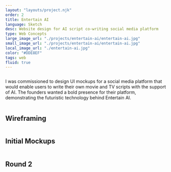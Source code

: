 ```yaml
---
layout: "layouts/project.njk"
order: 2
title: Entertain AI
language: Sketch
desc: Website design for AI script co-writing social media platform
type: Web Concepts
large_image_url: "./projects/entertain-ai/entertain-ai.jpg"
small_image_url: "./projects/entertain-ai/entertain-ai.jpg"
local_image_url: "./entertain-ai.jpg"
color: "#DDE8EF"
tags: web
fluid: true
---
```


<div class="row">
    <div class="col-sm-6">
        <img src="./Option A (Maximalist).jpg" alt="">
    </div>
    <div class="col-sm-6">
        <img src="./bursts - r3.jpg" alt="">
    </div>
    <div class="col-sm-6">
        <img src="./Design Guide.jpg" alt="">
    </div>
    <div class="col-sm-6">
        <div class="d-flex flex-column justify-content-center height-100">
            <p>I was commissioned to design UI mockups for a social media platform that would enable users to write their own movie and TV scripts with the support of AI. The founders wanted a bold presence for their platform, demonstrating the futuristic technology behind Entertain AI.</p>
        </div>
    </div>
    <div class="col-sm-6">
        <img src="./home-1-r3.jpg" alt="">
    </div>
    <div class="col-sm-6">
        <img src="./home-2-r3.jpg" alt="">
    </div>
</div>

<h2>Wireframing</h2>
<div class="row">
    <div class="col-6">
        <img src="./wireframe-feed.png" alt="">
    </div>
    <div class="col-6">
        <img src="./wireframe-screenplay.png" alt="">
    </div>
</div>

<h2>Initial Mockups</h2>
<div class="row">
    <div class="col-6">
        <img src="./R1 - Script Generation.jpg" alt="">
    </div>
    <div class="col-6">
        <img src="./R1 - Feed.jpg" alt="">
    </div>
</div>

<h2>Round 2</h2>
<div class="row">
    <div class="col-6">
        <img src="./r2 Profile Page.jpg" alt="">
    </div>
    <div class="col-6">
        <img src="./R2 - Community Page.jpg" alt="">
    </div>
</div>